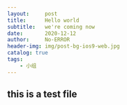 ```yaml
---
layout:     post
title:      Hello world
subtitle:   we're coming now
date:       2020-12-12
author:     No-ERROR
header-img: img/post-bg-ios9-web.jpg
catalog: true
tags:
    - 小组
---
```


## this is a test file
